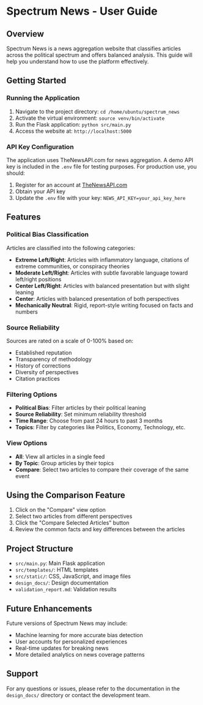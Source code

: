 # Spectrum News - User Guide

## Overview
Spectrum News is a news aggregation website that classifies articles across the political spectrum and offers balanced analysis. This guide will help you understand how to use the platform effectively.

## Getting Started

### Running the Application
1. Navigate to the project directory: `cd /home/ubuntu/spectrum_news`
2. Activate the virtual environment: `source venv/bin/activate`
3. Run the Flask application: `python src/main.py`
4. Access the website at: `http://localhost:5000`

### API Key Configuration
The application uses TheNewsAPI.com for news aggregation. A demo API key is included in the `.env` file for testing purposes. For production use, you should:

1. Register for an account at [TheNewsAPI.com](https://www.thenewsapi.com/)
2. Obtain your API key
3. Update the `.env` file with your key: `NEWS_API_KEY=your_api_key_here`

## Features

### Political Bias Classification
Articles are classified into the following categories:
- **Extreme Left/Right**: Articles with inflammatory language, citations of extreme communities, or conspiracy theories
- **Moderate Left/Right**: Articles with subtle favorable language toward left/right positions
- **Center Left/Right**: Articles with balanced presentation but with slight leaning
- **Center**: Articles with balanced presentation of both perspectives
- **Mechanically Neutral**: Rigid, report-style writing focused on facts and numbers

### Source Reliability
Sources are rated on a scale of 0-100% based on:
- Established reputation
- Transparency of methodology
- History of corrections
- Diversity of perspectives
- Citation practices

### Filtering Options
- **Political Bias**: Filter articles by their political leaning
- **Source Reliability**: Set minimum reliability threshold
- **Time Range**: Choose from past 24 hours to past 3 months
- **Topics**: Filter by categories like Politics, Economy, Technology, etc.

### View Options
- **All**: View all articles in a single feed
- **By Topic**: Group articles by their topics
- **Compare**: Select two articles to compare their coverage of the same event

## Using the Comparison Feature
1. Click on the "Compare" view option
2. Select two articles from different perspectives
3. Click the "Compare Selected Articles" button
4. Review the common facts and key differences between the articles

## Project Structure
- `src/main.py`: Main Flask application
- `src/templates/`: HTML templates
- `src/static/`: CSS, JavaScript, and image files
- `design_docs/`: Design documentation
- `validation_report.md`: Validation results

## Future Enhancements
Future versions of Spectrum News may include:
- Machine learning for more accurate bias detection
- User accounts for personalized experiences
- Real-time updates for breaking news
- More detailed analytics on news coverage patterns

## Support
For any questions or issues, please refer to the documentation in the `design_docs/` directory or contact the development team.
